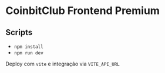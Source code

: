 # CoinbitClub Frontend Premium

## Scripts
- `npm install`
- `npm run dev`

Deploy com `vite` e integração via `VITE_API_URL`
